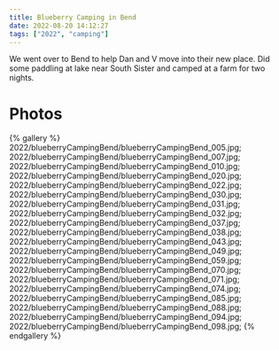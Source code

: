 ```yaml
---
title: Blueberry Camping in Bend
date: 2022-08-20 14:12:27
tags: ["2022", "camping"]
---
```


We went over to Bend to help Dan and V move into their new place. Did some paddling at lake near South Sister and camped at a farm for two nights.

# Photos

{% gallery %}
2022/blueberryCampingBend/blueberryCampingBend_005.jpg;
2022/blueberryCampingBend/blueberryCampingBend_007.jpg;
2022/blueberryCampingBend/blueberryCampingBend_010.jpg;
2022/blueberryCampingBend/blueberryCampingBend_020.jpg;
2022/blueberryCampingBend/blueberryCampingBend_022.jpg;
2022/blueberryCampingBend/blueberryCampingBend_030.jpg;
2022/blueberryCampingBend/blueberryCampingBend_031.jpg;
2022/blueberryCampingBend/blueberryCampingBend_032.jpg;
2022/blueberryCampingBend/blueberryCampingBend_037.jpg;
2022/blueberryCampingBend/blueberryCampingBend_038.jpg;
2022/blueberryCampingBend/blueberryCampingBend_043.jpg;
2022/blueberryCampingBend/blueberryCampingBend_049.jpg;
2022/blueberryCampingBend/blueberryCampingBend_059.jpg;
2022/blueberryCampingBend/blueberryCampingBend_070.jpg;
2022/blueberryCampingBend/blueberryCampingBend_071.jpg;
2022/blueberryCampingBend/blueberryCampingBend_074.jpg;
2022/blueberryCampingBend/blueberryCampingBend_085.jpg;
2022/blueberryCampingBend/blueberryCampingBend_088.jpg;
2022/blueberryCampingBend/blueberryCampingBend_094.jpg;
2022/blueberryCampingBend/blueberryCampingBend_098.jpg;
{% endgallery %}
